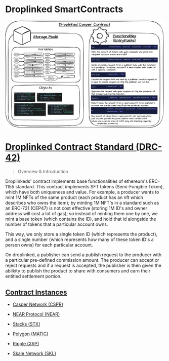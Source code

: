 # Droplinked SmartContracts
![Contract](Contract.png)

# <u>Droplinked Contract Standard (DRC-42)</u>


> Overview & Introduction

Droplinkeds' contract implements base functionalities of ethereum's ERC-1155 standard. This contract implements SFT tokens (Semi-Fungible Token), which have both uniqueness and value. For example, a producer wants to mint 1M NFTs of the same product (each product has an nft which describes who owns the item); by minting 1M NFT's in a standard such as an ERC-721 (CEP47) is not cost effective (storing 1M ID's and owner address will cost a lot of gas); so instead of minting them one by one, we mint a base token (which contains the ID), and hold that id alongside the number of tokens that a particular account owns.

This way, we only store a single token ID (which represents the product), and a single number (which represents how many of these token ID's a person owns) for each particular account.

On droplinked, a publisher can send a publish request to the producer with a particular pre-defined commission amount. The producer can accept or reject requests and if a request is accepted, the publisher is then given the abilkity to publish the product to share with consumers and earn their entitled settlement portion.

## <u>Contract Instances</u>

- [Casper Network (CSPR)](https://github.com/FLATLAY/droplinked_casper)

- [NEAR Protocol (NEAR)](nearContract.md)

- [Stacks (STX)](stacks.md)

- [Polygon (MATIC)](polygon.md)

- [Ripple (XRP)](https://github.com/FLATLAY/droplinked-ripple)

- [Skale Network (SKL)](https://github.com/FLATLAY/droplinked_skale)

